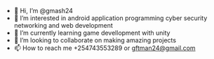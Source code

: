 - 👋 Hi, I’m @gmash24
- 👀 I’m interested in android application programming cyber security networking and web development
- 🌱 I’m currently learning game devellopment with unity
- 💞️ I’m looking to collaborate on making amazing projects
- 📫 How to reach me +254743553289 or gftman24@gmail.com

<!---
gmash24/gmash24 is a ✨ special ✨ repository because its `README.md` (this file) appears on your GitHub profile.
You can click the Preview link to take a look at your changes.
--->
